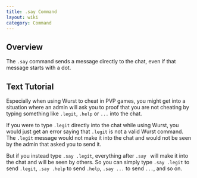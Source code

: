 ```yaml
---
title: .say Command
layout: wiki
category: Command
---
```

## Overview
The `.say` command sends a message directly to the chat, even if that message starts with a dot.

<!--
## Video Tutorial
{% include video.html id = "" %}
-->

## Text Tutorial
Especially when using Wurst to cheat in PVP games, you might get into a situation where an admin will ask you to proof that you are not cheating by typing something like `.legit`, `.help` or `...` into the chat.

If you were to type `.legit` directly into the chat while using Wurst, you would just get an error saying that `.legit` is not a valid Wurst command. The `.legit` message would not make it into the chat and would not be seen by the admin that asked you to send it.

But if you instead type `.say .legit`, everything after `.say ` will make it into the chat and will be seen by others. So you can simply type `.say .legit` to send `.legit`, `.say .help` to send `.help`, `.say ...` to send `...`, and so on.
